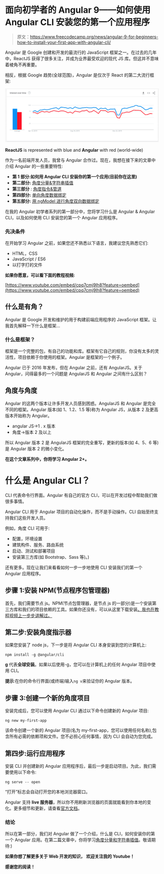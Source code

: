 # 面向初学者的 Angular 9——如何使用 Angular CLI 安装您的第一个应用程序

> 原文：<https://www.freecodecamp.org/news/angular-9-for-beginners-how-to-install-your-first-app-with-angular-cli/>

Angular 是 Google 创建和开发的最流行的 JavaScript 框架之一。在过去的几年中，ReactJS 获得了很多关注，并成为业界最受欢迎的现代 JS 库。但这并不意味着棱角不再重要。

相反，根据 Google 趋势(全球范围)，Angular 是仅次于 React 的第二大流行框架:

![Ekran-Resmi-2020-04-22-19.31.13](img/40f2a2f0b098402e5a8d77c5bdcba9ab.png)

**ReactJS** is represented with blue and **Angular** with red (world-wide)

作为一名前端开发人员，我曾与 Angular 合作过。现在，我想在接下来的文章中介绍 Angular 的一些重要特性:

*   **第 1 部分:**如何用 Angular CLI 安装你的第一个应用**(目前你在这里)**
*   **第二部分:** [角度分量&字符串插值](https://www.freecodecamp.org/news/angular-9-for-beginners-components-and-string-interpolation/)
*   **第三部分** : [角度指令&管道](https://youtu.be/3-eJ-A9rFEU)
*   **第四部分:** [单向角度数据绑定](https://youtu.be/x_vtX3vvE8k)
*   **第五部分:** [用 ngModel 进行角度双向数据绑定](https://youtu.be/bKfbzpANUFE)

在我的 Angular 初学者系列的第一部分中，您将学习什么是 Angular & Angular CLI，以及如何使用 CLI 安装您的第一个 Angular 应用程序。

### 先决条件

在开始学习 Angular 之前，如果您还不熟悉以下语言，我建议您先熟悉它们:

*   HTML，CSS
*   JavaScript / ES6
*   以打字打的文件

**如果你愿意，可以看下面的教程视频:**

[https://www.youtube.com/embed/cpq7cmj9Ih8?feature=oembed](https://www.youtube.com/embed/cpq7cmj9Ih8?feature=oembed)

## 什么是有角？

Angular 是 Google 开发和维护的用于构建前端应用程序的 JavaScript 框架。让我首先解释一下什么是框架…

### 什么是框架？

框架是一个完整的包，有自己的功能和库。框架有它自己的规则，你没有太多的灵活性，项目依赖于你使用的框架。Angular 是框架的一个例子。

Angular 已于 2016 年发布，但在 Angular 之前，还有 AngularJS。关于 Angular，问得最多的一个问题是 AngularJS 和 Angular 之间有什么区别？

## 角度与角度

Angular 的这两个版本让许多开发人员感到困惑。AngularJS 和 Angular 是完全不同的框架。Angular 版本(如 1、1.2、1.5 等)称为 Angular JS，从版本 2 及更高版本开始称为 Angular。

*   angular JS→1 . x 版本
*   角度→版本 2 及以上

所以 Angular 版本 2 是 AngularJS 框架的完全重写，更新的版本(如 4、5、6 等)是 Angular 版本 2 的微小变化。

**在这个文章系列中，你将学习 Angular 2+。**

# 什么是 Angular CLI？

CLI 代表命令行界面。Angular 有自己的官方 CLI，可以在开发过程中帮助我们做很多事情。

Angular CLI 用于 Angular 项目的自动化操作，而不是手动操作。CLI 自始至终支持我们这些开发人员。

例如，角度 CLI 可用于:

*   配置，环境设置
*   建筑构件、服务、路由系统
*   启动、测试和部署项目
*   安装第三方库(如 Bootstrap、Sass 等)。)

还有更多。现在让我们来看看如何一步一步地使用 CLI 安装我们的第一个 Angular 应用程序。

## 步骤 1:安装 NPM(节点程序包管理器)

首先，我们需要节点 js。NPM(节点包管理器，是节点 js 的一部分)是一个安装第三方库和我们的项目依赖的工具。如果你还没有，可以从这里下载安装[。我也在教程视频上一步步讲解过。](https://nodejs.org/en/)

## **第二步:安装角度指示器**

如果您安装了 node js，下一步是将 Angular CLI 本身安装到您的计算机上:

```
npm install -g @angular/cli
```

**g** 代表**全球安装**。如果以后使用-g，您可以在计算机上的任何 Angular 项目中使用 CLI。

**提示**:在你的命令行界面(或终端)输入`ng v`来验证你的 Angular 版本。

## 步骤 3:创建一个新的角度项目

安装完成后，您可以使用 Angular CLI 通过以下命令创建新的 Angular 项目:

```
ng new my-first-app
```

该命令创建一个新的 Angular 项目(名为 my-first-app，您可以使用任何名称),包含所有必需的依赖项和文件。您不必担心任何事情，因为 CLI 会自动为您完成。

## 第四步:运行应用程序

安装 CLI 并创建新的 Angular 应用程序后，最后一步是启动项目。为此，我们需要使用以下命令:

```
ng serve -- open
```

“打开”标志会自动打开您的本地浏览器窗口。

Angular 支持 **live 服务器**，所以你不用刷新浏览器的页面就能看到你本地的变化。更多细节和更新，请查看[官方文档](https://angular.io/cli)。

### 结论

所以在第一部分，我们对 Angular 做了一个介绍，什么是 CLI，如何安装你的第一个 Angular 应用。在第二篇文章中，你将学习[角度分量和字符串插值](https://www.freecodecamp.org/news/angular-9-for-beginners-components-and-string-interpolation/)。敬请期待:)

**如果你想了解更多关于 Web 开发的知识，** **欢迎关注我的 Youtube**[](https://www.youtube.com/channel/UC1EgYPCvKCXFn8HlpoJwY3Q)****！****

**感谢您的阅读！**